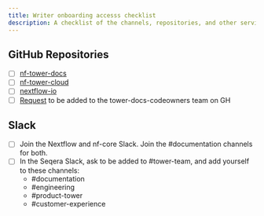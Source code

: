 ```yaml
---
title: Writer onboarding accesss checklist
description: A checklist of the channels, repositories, and other services each new writer needs to access and bookmark during onboarding.
---
```


## GitHub Repositories

- [ ] [nf-tower-docs](https://github.com/seqeralabs/nf-tower-docs) 
- [ ] [nf-tower-cloud](https://github.com/seqeralabs/nf-tower-cloud)
- [ ] [nextflow-io](https://github.com/nextflow-io/nextflow)
- [ ] [Request](https://www.notion.so/seqeralabs/End-User-IT-Support-a1b913d54e2948ce8f191ed7bfd263c5?pvs=4#ae761cab324c4667912acc78c702c1da) to be added to the tower-docs-codeowners team on GH

## Slack

- [ ] Join the Nextflow and nf-core Slack. Join the #documentation channels for both.
- [ ] In the Seqera Slack, ask to be added to #tower-team, and add yourself to these channels:
    - #documentation
    - #engineering
    - #product-tower
    - #customer-experience